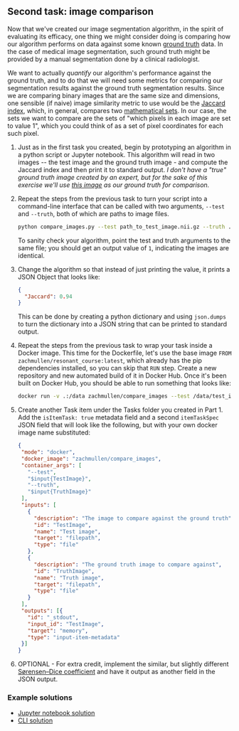 ## Second task: image comparison

Now that we've created our image segmentation algorithm, in the spirit of evaluating its efficacy, one thing we might consider doing
is comparing how our algorithm performs on data against some known [ground truth](https://en.wikipedia.org/wiki/Ground_truth) data.
In the case of medical image segmentation, such ground truth might be provided by a manual segmentation done by a clinical radiologist.

We want to actually *quantify* our algorithm's performance against the ground truth, and to do that we will need some metrics for
comparing our segmentation results against the ground truth segmentation results. Since we are comparing binary images that are the
same size and dimensions, one sensible (if naive) image similarity metric to use would be the [Jaccard index](https://en.wikipedia.org/wiki/Jaccard_index),
which, in general, compares two [mathematical sets](https://en.wikipedia.org/wiki/Set_(mathematics)). In our case, the sets we want to
compare are the sets of "which pixels in each image are set to value 1", which you could think of as a set of pixel coordinates for
each such pixel.

1. Just as in the first task you created, begin by prototyping an algorithm in a python script or Jupyter notebook. This algorithm
   will read in two images -- the test image and the ground truth image - and compute the Jaccard index and then print it to
   standard output. *I don't have a "true" ground truth image created by an expert, but for the sake of this exercise we'll use
   [this image](http://34.229.214.79/#item/596653014d2d8d0db53d35e0) as our ground truth for comparison.*
   
1. Repeat the steps from the previous task to turn your script into a command-line interface that can be called with two arguments,
   `--test` and `--truth`, both of which are paths to image files.
   
   ```bash
   python compare_images.py --test path_to_test_image.nii.gz --truth ./segmentation_ground_truth.nii.gz
   ```
   
   To sanity check your algorithm, point the test and truth arguments to the same file; you should get an output value of `1`,
   indicating the images are identical.

1. Change the algorithm so that instead of just printing the value, it prints a JSON Object that looks like:

   ```json
   {
     "Jaccard": 0.94
   }
   ```
   
   This can be done by creating a python dictionary and using `json.dumps` to turn the dictionary into a JSON string that
   can be printed to standard output.

1. Repeat the steps from the previous task to wrap your task inside a Docker image. This time for the Dockerfile, let's use the
   base image `FROM zachmullen/resonant_course:latest`, which already has the pip dependencies installed, so you can skip that `RUN`
   step. Create a new repository and new automated build of it in Docker Hub. Once it's been built on Docker Hub, you should
   be able to run something that looks like:
   
   ```bash
   docker run -v .:/data zachmullen/compare_images --test /data/test_image.nii.gz --truth /data/segmentation_ground_truth.nii.gz
   ```

1. Create another Task item under the Tasks folder you created in Part 1. Add the `isItemTask: true` metadata field and a second
  `itemTaskSpec` JSON field that will look like the following, but with your own docker image name substituted:
  
   ```json
   {
    "mode": "docker",
    "docker_image": "zachmullen/compare_images",
    "container_args": [
      "--test",
      "$input{TestImage}",
      "--truth",
      "$input{TruthImage}"
    ],
    "inputs": [
      {
        "description": "The image to compare against the ground truth",
        "id": "TestImage",
        "name": "Test image",
        "target": "filepath",
        "type": "file"
      },
      {
        "description": "The ground truth image to compare against",
        "id": "TruthImage",
        "name": "Truth image",
        "target": "filepath",
        "type": "file"
      }
    ],
    "outputs": [{
      "id": "_stdout",
      "input_id": "TestImage",
      "target": "memory",
      "type": "input-item-metadata"
    }]
   }
   ```

1. OPTIONAL - For extra credit, implement the similar, but slightly different [Sørensen–Dice coefficient](https://en.wikipedia.org/wiki/S%C3%B8rensen%E2%80%93Dice_coefficient) and have it output as another field in the JSON output.

### Example solutions

* [Jupyter notebook solution](https://github.com/zachmullen/image_comparison/blob/master/Image%20similarity.ipynb)
* [CLI solution](https://github.com/zachmullen/image_comparison/blob/master/compare_images.py)

